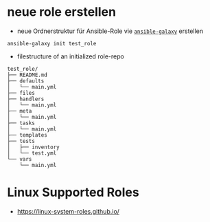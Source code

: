 # neue role erstellen

- neue Ordnerstruktur für Ansible-Role vie [`ansible-galaxy`](../ansible-cli-tools/ansible-galaxy.md) erstellen

```
ansible-galaxy init test_role
```

- filestructure of an initialized role-repo

```
test_role/
├── README.md
├── defaults
│   └── main.yml
├── files
├── handlers
│   └── main.yml
├── meta
│   └── main.yml
├── tasks
│   └── main.yml
├── templates
├── tests
│   ├── inventory
│   └── test.yml
└── vars
    └── main.yml
```

# Linux Supported Roles

- https://linux-system-roles.github.io/
